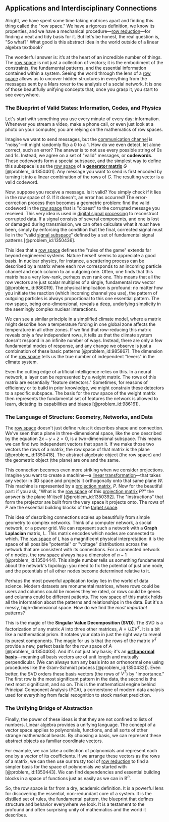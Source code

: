 ## Applications and Interdisciplinary Connections

Alright, we have spent some time taking matrices apart and finding this thing called the "row space." We have a rigorous definition, we know its properties, and we have a mechanical procedure—[row reduction](@article_id:153096)—for finding a neat and tidy basis for it. But let's be honest, the real question is, "So what?" What good is this abstract idea in the world outside of a linear algebra textbook?

The wonderful answer is: it’s at the heart of an incredible number of things. The [row space](@article_id:148337) is not just a collection of vectors; it is the embodiment of the constraints, the fundamental patterns, and the essential information contained within a system. Seeing the world through the lens of a [row space](@article_id:148337) allows us to uncover hidden structures in everything from the messages sent by a Mars rover to the analysis of a social network. It is one of those beautifully unifying concepts that, once you grasp it, you start to see everywhere.

### The Blueprint of Valid States: Information, Codes, and Physics

Let's start with something you use every minute of every day: information. Whenever you stream a video, make a phone call, or even just look at a photo on your computer, you are relying on the mathematics of row spaces.

Imagine we want to send messages, but the [communication channel](@article_id:271980) is "noisy"—it might randomly flip a 0 to a 1. How do we even detect, let alone correct, such an error? The answer is to not use every possible string of 0s and 1s. Instead, we agree on a set of "valid" messages, or **codewords**. These codewords form a special subspace, and the simplest way to define this subspace is as the [row space](@article_id:148337) of a **[generator matrix](@article_id:275315)** $G$ [@problem_id:1350401]. Any message you want to send is first encoded by turning it into a linear combination of the rows of $G$. The resulting vector is a valid codeword.

Now, suppose you receive a message. Is it valid? You simply check if it lies in the row space of $G$. If it doesn't, an error has occurred! The error-correction process then becomes a geometric problem: find the valid codeword in the [row space](@article_id:148337) that is "closest" to the corrupted message you received. This very idea is used in [digital signal processing](@article_id:263166) to reconstruct corrupted data. If a signal consists of several components, and one is lost or damaged during transmission, we can often calculate what it *must* have been, simply by enforcing the condition that the final, corrected signal must lie in the "valid [signal subspace](@article_id:184733)" defined by a set of fundamental signal patterns [@problem_id:1350436].

This idea that a [row space](@article_id:148337) defines the "rules of the game" extends far beyond engineered systems. Nature herself seems to appreciate a good basis. In nuclear physics, for instance, a scattering process can be described by a matrix where each row corresponds to an incoming particle channel and each column to an outgoing one. Often, one finds that this matrix has a very low-rank, perhaps even rank one. This means that all the row vectors are just scalar multiples of a single, fundamental row vector [@problem_id:986019]. The physical implication is profound: no matter how you initiate the reaction (which incoming channel you use), the pattern of outgoing particles is always proportional to this one essential pattern. The row space, being one-dimensional, reveals a deep, underlying simplicity in the seemingly complex nuclear interactions.

We can see a similar principle in a simplified climate model, where a matrix might describe how a temperature forcing in one global zone affects the temperature in all other zones. If we find that row-reducing this matrix reveals only a few independent rows, it tells us that the climate system doesn't respond in an infinite number of ways. Instead, there are only a few fundamental modes of response, and any change we observe is just a combination of these basic patterns [@problem_id:985867]. The dimension of the [row space](@article_id:148337) tells us the true number of independent "levers" in the climate system.

Even the cutting edge of artificial intelligence relies on this. In a neural network, a layer can be represented by a weight matrix. The rows of this matrix are essentially "feature detectors." Sometimes, for reasons of efficiency or to build in prior knowledge, we might constrain these detectors to a specific subspace. The basis for the row space of the weight matrix then represents the fundamental set of features the network is allowed to learn, dictating its capabilities and biases [@problem_id:986161].

### The Language of Structure: Geometry, Networks, and Data

The [row space](@article_id:148337) doesn't just define rules; it describes shape and connection. We've seen that a plane in three-dimensional space, like the one described by the equation $2x - y + z = 0$, is a two-dimensional subspace. This means we can find two independent vectors that span it. If we make those two vectors the rows of a matrix, the row space of that matrix *is* the plane [@problem_id:1350418]. The abstract algebraic object (the row space) and the geometric object (the plane) are one and the same.

This connection becomes even more striking when we consider projections. Imagine you want to create a machine—a [linear transformation](@article_id:142586)—that takes any vector in 3D space and projects it orthogonally onto that same plane $W$. This machine is represented by a [projection matrix](@article_id:153985), $P$. Now for the beautiful part: if you ask, "What is the [row space](@article_id:148337) of this [projection matrix](@article_id:153985) $P$?" the answer is the plane $W$ itself [@problem_id:1350392]. The "instructions" that form the projector are built from the very space it projects onto. The rows of $P$ are the essential building blocks of the [target space](@article_id:142686).

This idea of describing connections scales up beautifully from simple geometry to complex networks. Think of a computer network, a social network, or a power grid. We can represent such a network with a **Graph Laplacian** matrix, $L$. This matrix encodes which nodes are connected to which. The [row space](@article_id:148337) of $L$ has a magnificent physical interpretation: it is the space of all possible "potential" or "voltage" distributions across the network that are consistent with its connections. For a connected network of $n$ nodes, the [row space](@article_id:148337) always has a dimension of $n-1$ [@problem_id:1350444]. This single number tells us something fundamental about the network's topology: you need to fix the potential of just one node, and the potentials of all other nodes become determined relative to it.

Perhaps the most powerful application today lies in the world of data science. Modern datasets are monumental matrices, where rows could be users and columns could be movies they've rated, or rows could be genes and columns could be different patients. The [row space](@article_id:148337) of this matrix holds all the information about the patterns and relationships in the data. But it's a messy, high-dimensional space. How do we find the *most important* patterns?

This is the magic of the **Singular Value Decomposition (SVD)**. The SVD is a factorization of any matrix $A$ into three other matrices, $A = U\Sigma V^T$. It is a bit like a mathematical prism. It rotates your data in just the right way to reveal its purest components. The magic for us is that the rows of the matrix $V^T$ provide a new, perfect basis for the row space of $A$ [@problem_id:1350403]. And it's not just any basis; it's an **[orthonormal basis](@article_id:147285)**—meaning all basis vectors are of unit length and mutually perpendicular. (We can always turn any basis into an orthonormal one using procedures like the Gram-Schmidt process [@problem_id:1350432]). Even better, the SVD orders these basis vectors (the rows of $V^T$) by "importance." The first row is the most significant pattern in the data, the second is the next most significant, and so on. This is the mathematical engine behind Principal Component Analysis (PCA), a cornerstone of modern data analysis used for everything from facial recognition to stock market prediction.

### The Unifying Bridge of Abstraction

Finally, the power of these ideas is that they are not confined to lists of numbers. Linear algebra provides a unifying language. The concept of a vector space applies to polynomials, functions, and all sorts of other strange mathematical beasts. By choosing a basis, we can represent these abstract objects as familiar coordinate vectors.

For example, we can take a collection of polynomials and represent each one by a vector of its coefficients. If we arrange these vectors as the rows of a matrix, we can then use our trusty tool of [row reduction](@article_id:153096) to find a simpler basis for the space of polynomials we started with [@problem_id:1350443]. We can find dependencies and essential building blocks in a space of functions just as easily as we can in $\mathbb{R}^n$.

So, the row space is far from a dry, academic definition. It is a powerful lens for discovering the essential, non-redundant core of a system. It is the distilled set of rules, the fundamental pattern, the blueprint that defines structure and behavior everywhere we look. It is a testament to the profound and often surprising unity of mathematics and the world it describes.